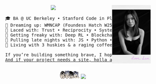 <div align="center">
<img src="https://raw.githubusercontent.com/samanthajyee/samanthajyee/main/Polaroid.png" width="25%" align="right" />
<img src="https://readme-typing-svg.demolab.com?font=Inconsolata&weight=500&size=50&duration=4000&pause=300&color=e0acea&center=true&vCenter=true&multiline=true&repeat=false&random=false&width=1300&height=140&lines=Oh%2C+hi!+Let%E2%80%99s+skip+the+small+talk%2C+shall+we%3F;I%E2%80%99m+Sam%2C+a+self-taught+programmer+%E2%9C%BD" width="70%" />
<pre>
    🎓 BA @ UC Berkeley • Stanford Code in Place 2024 • UN Youth Delegate
    💫 Dreaming up: WMNCAP (Foundess Hatch W25) • AI Trading Bot • 2 iPhone Apps
    🧵 Laced with: Trust • Reciprocity • Systems thinking • Intentional design
    🫦 Getting freaky with: Deep RL • Blockchain • Smart contract architecture   
    🌙 Pulling late nights with: JS • Python • Solidity • VSCode • Pen & paper
    🐺 Living with 3 huskies & a raging coffee addiction (I do not sleep lol)<br>
    If you’re building something brave, I hope you don’t do it alone.
    <a href="https://samanthajyee.webflow.io">And if your project needs a site, holla at me over here.</a>
</pre>
<img src="https://raw.githubusercontent.com/samanthajyee/samanthajyee/refs/heads/main/Huskies.gif" height="40" />
<img src="https://komarev.com/ghpvc/?username=samanthajyee&color=e0acea">
</div>
